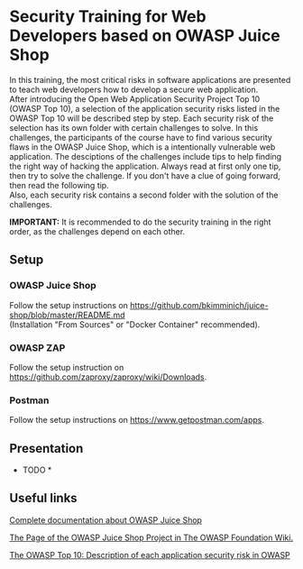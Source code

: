 # Security Training for Web Developers based on OWASP Juice Shop

In this training, the most critical risks in software applications are presented to teach web developers how to develop a secure web application.  
After introducing the Open Web Application Security Project Top 10 (OWASP Top 10), a selection of the application security risks listed in the OWASP Top 10 will be described step by step. Each security risk of the selection has its own folder with certain challenges to solve. In this challenges, the participants of the course have to find various security flaws in the OWASP Juice Shop, which is a intentionally vulnerable web application. The desciptions of the challenges include tips to help finding the right way of hacking the application. Always read at first only one tip, then try to solve the challenge. If you don't have a clue of going forward, then read the following tip.  
Also, each security risk contains a second folder with the solution of the challenges.

**IMPORTANT:** It is recommended to do the security training in the right order, as the challenges depend on each other.

## Setup

### OWASP Juice Shop

Follow the setup instructions on https://github.com/bkimminich/juice-shop/blob/master/README.md  
(Installation "From Sources" or "Docker Container" recommended).

### OWASP ZAP

Follow the setup instruction on https://github.com/zaproxy/zaproxy/wiki/Downloads.

### Postman

Follow the setup instructions on https://www.getpostman.com/apps.

## Presentation

* TODO *

## Useful links

[Complete documentation about OWASP Juice Shop](https://bkimminich.gitbooks.io/pwning-owasp-juice-shop/content/)

[The Page of the OWASP Juice Shop Project in The OWASP Foundation Wiki.](https://www.owasp.org/index.php/OWASP_Juice_Shop)

[The OWASP Top 10: Description of each application security risk in OWASP](https://www.owasp.org/images/7/72/OWASP_Top_10-2017_%28en%29.pdf.pdf)
